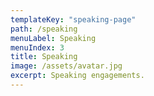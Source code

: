 ```yaml
---
templateKey: "speaking-page"
path: /speaking
menuLabel: Speaking
menuIndex: 3
title: Speaking
image: /assets/avatar.jpg
excerpt: Speaking engagements.
---
```

